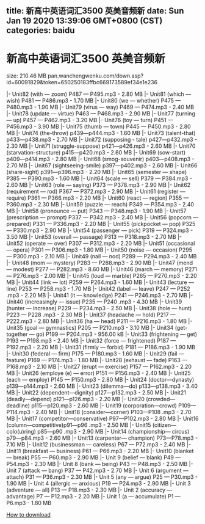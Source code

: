 
title: 新高中英语词汇3500 英美音频新
date: Sun Jan 19 2020 13:39:06 GMT+0800 (CST)    
categories: baidu
---

# 新高中英语词汇3500 英美音频新
size: 210.46 MB
 pan.wanchengwenku.com/down.asp?id=60091829&token=650250183ffbc669173589ef34e1e236
 
|- Unit82 (with — zoom) P487 — P495.mp3 - 2.80 MB
|- Unit81 (which — wish) P481 — P486.mp3 - 1.70 MB
|- Unit80 (we — whether) P475 — P480.mp3 - 1.90 MB
|- Unit79 (virus — way) P469 — P474.mp3 - 2.40 MB
|- Unit78 (update — virtue) P463 — P468.mp3 - 2.90 MB
|- Unit77 (turning — up) P457 — P462.mp3 - 3.20 MB
|- Unit76 (toy — turn) P451 — P456.mp3 - 3.90 MB
|- Unit75 (thumb — town) P445 — P450.mp3 - 2.80 MB
|- Unit74 (the-throw) p439—p444.mp3 - 1.60 MB
|- Unit73 (talent-that) p433—p438.mp3 - 2.70 MB
|- Unit72 (supposing - tale) p427—p432.mp3 - 2.30 MB
|- Unit71 (struggle-suppose) p421—p426.mp3 - 2.60 MB
|- Unit70 (starvation-structure) p415—p420.mp3 - 2.60 MB
|- Unit69 (sow-start) p409—p414.mp3 - 2.80 MB
|- Unit68 (smog-souvenir) p403—p408.mp3 - 2.70 MB
|- Unit67 (sightseeing-smile) p397—p402.mp3 - 2.60 MB
|- Unit66 (share-sight) p391—p396.mp3 - 2.20 MB
|- Unit65 (semester — shape) P385 — P390.mp3 - 1.60 MB
|- Unit64 (scale — sell) P379 — P384.mp3 - 2.60 MB
|- Unit63 (role — saying) P373 — P378.mp3 - 2.90 MB
|- Unit62 (requirement — rod) P367 — P372.mp3 - 2.90 MB
|- Unit61 (register — require) P361 — P366.mp3 - 2.20 MB
|- Unit60 (react — region) P355 — P360.mp3 - 2.30 MB
|- Unit59 (puzzle — reach) P349 — P354.mp3 - 2.40 MB
|- Unit58 (pronounce — put) P343 — P348.mp3 - 1.90 MB
|- Unit57 (prescription — prompt) P337 — P342.mp3 - 2.40 MB
|- Unit56 (popcorn — prepared) P331 — P336.mp3 - 2.20 MB
|- Unit55 (pickpocket — pop) P325 — P330.mp3 - 2.90 MB
|- Unit54 (passenger — pick) P319 — P324.mp3 - 3.50 MB
|- Unit53 (overall — passage) P313 — P318.mp3 - 2.70 MB
|- Unit52 (operate — over) P307 — P312.mp3 - 2.20 MB
|- Unit51 (occasional — opera) P301 — P306.mp3 - 1.80 MB
|- Unit50 (noise — occasion) P295 — P300.mp3 - 2.10 MB
|- Unit49 (nail — nod) P289 — P294.mp3 - 2.40 MB
|- Unit48 (mom — mystery) P283 — P288.mp3 - 2.90 MB
|- Unit47 (mend — modest) P277 — P282.mp3 - 8.60 MB
|- Unit46 (march — memory) P271 — P276.mp3 - 2.00 MB
|- Unit45 (loud — marble) P265 — P270.mp3 - 2.20 MB
|- Unit44 (link — lot) P259 — P264.mp3 - 1.60 MB
|- Unit43 (lecture — line) P253 — P258.mp3 - 1.70 MB
|- Unit42 (label — leave) P247 — P252 .mp3 - 2.20 MB
|- Unit41 (it — knowledge) P241 — P246.mp3 - 2.70 MB
|- Unit40 (increasingly — issue) P235 — P240 .mp3 - 4.30 MB
|- Unit39 (hunter — increase) P229 — P234.mp3 - 2.50 MB
|- Unit38 (hole — hunt) P223 — P228 .mp3 - 2.30 MB
|- Unit37 (headache — hold) P217 — P222.mp3 - 2.80 MB
|- Unit36 (ha — head) P211 — P216.mp3 - 1.80 MB
|- Unit35 (goal — gymnastics) P205 — P210.mp3 - 3.10 MB
|- Unit34 (get-together — go) P199 — P204.mp3 - 956.00 kB
|- Unit33 (frightening — get) P193 — P198.mp3 - 2.40 MB
|- Unit32 (force — frightened) P187 — P192.mp3 - 2.20 MB
|- Unit31 (firmly — forbid) P181 — P186.mp3 - 1.90 MB
|- Unit30 (federal — firm) P175 — P180.mp3 - 1.60 MB
|- Unit29 (fail — feature) P169 — P174.mp3 - 1.80 MB
|- Unit28 (exhaust — fade) P163 — P168.mp3 - 2.10 MB
|- Unit27 (erupt — exercise) P157 — P162.mp3 - 2.20 MB
|- Unit26 (employe (e) — error) P151 — P156.mp3 - 2.40 MB
|- Unit25 (each — employ) P145 — P150.mp3 - 2.80 MB
|- Unit24 (doctor—dynasty) p139—p144.mp3 - 2.60 MB
|- Unit23 (dilemma—do) p133—p138.mp3 - 3.40 MB
|- Unit22 (dependent—dignity) p127—p132.mp3 - 2.50 MB
|- Unit21 (deadly—depend) p121—p126.mp3 - 2.20 MB
|- Unit20 (crowded—deadline) p115—p120.mp3 - 2.60 MB
|- Unit19 (corporation—crowd) P109—P114.mp3 - 2.40 MB
|- Unit18 (consider—corner) P103—P108 .mp3 - 2.70 MB
|- Unit17 (competitor—conservative) P97—P102.mp3 - 2.80 MB
|- Unit16 (column—competitive)p91—p96 .mp3 - 2.50 MB
|- Unit15 (citizen—colo(u)ring) p85—p90 .mp3 - 2.90 MB
|- Unit14 (championship— circus) p79—p84.mp3 - 2.60 MB
|- Unit13 (carpenter— champion) P73—P78.mp3 - 7.10 MB
|- Unit12 (businessman — careless) P67 — P72.mp3 - 2.40 MB
|- Unit11 (breakfast — business) P61 — P66.mp3 - 2.20 MB
|- Unit10 (blanket — break) P55 — P60.mp3 - 2.90 MB
|- Unit 9 (belief — blank) P49 — P54.mp3 - 2.30 MB
|- Unit 8 (bank — being) P43 — P48.mp3 - 2.50 MB
|- Unit 7 (attack — bang) P37 — P42.mp3 - 2.70 MB
|- Unit 6 (argument — attach) P31 — P36.mp3 - 2.30 MB
|- Unit 5 (any — argue) P25 — P30.mp3 - 1.90 MB
|- Unit 4 (allergic — anxious) P19 — P24.mp3 - 2.90 MB
|- Unit 3 (adventure — all) P13 — P18.mp3 - 2.30 MB
|- Unit 2 (accuracy — advantage) P7 — P12.mp3 - 2.20 MB
|- Unit 1 (a — accumulate) P1 — P6.mp3 - 1.80 MB

[How to download](https://bpcam.bemobtrk.com/go/2ceec3aa-1ca2-46d6-b9ff-aaa5c184517c?jno=811)